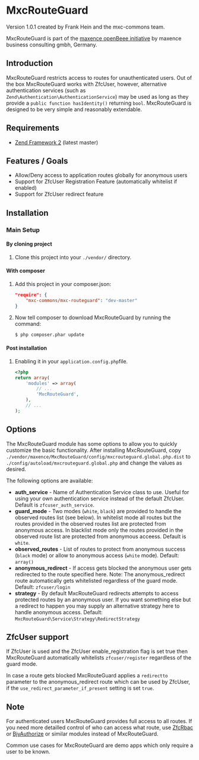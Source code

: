 MxcRouteGuard
=============
Version 1.0.1 created by Frank Hein and the mxc-commons team.

MxcRouteGuard is part of the [maxence openBeee initiative](http://www.maxence.de/mxcweb/index.php/themen/open-business/)
by maxence business consulting gmbh, Germany. 

Introduction
------------

MxcRouteGuard restricts access to routes for unauthenticated users. Out of the box MxcRouteGuard works with ZfcUser, however, alternative authentication services
(such as `Zend\Authentication\AuthenticationService`) may be used as long as they provide a `public function hasIdentity()` returning `bool`. MxcRouteGuard is 
designed to be very simple and reasonably extendable. 

Requirements
------------

* [Zend Framework 2](https://github.com/zendframework/zf2) (latest master)

Features / Goals
----------------

* Allow/Deny access to application routes globally for anonymous users
* Support for ZfcUser Registration Feature (automatically whitelist if enabled)
* Support for ZfcUser redirect feature

Installation
------------

### Main Setup

#### By cloning project

1. Clone this project into your `./vendor/` directory.

#### With composer

1. Add this project in your composer.json:

    ```json
    "require": {
        "mxc-commons/mxc-routeguard": "dev-master"
    }
    ```

2. Now tell composer to download MxcRouteGuard by running the command:

    ```bash
    $ php composer.phar update
    ```

#### Post installation

1. Enabling it in your `application.config.php`file.

    ```php
    <?php
    return array(
        'modules' => array(
            // ...
            'MxcRouteGuard',
        ),
        // ...
    );
    ```

Options
-------

The MxcRouteGuard module has some options to allow you to quickly customize the basic
functionality. After installing MxcRouteGuard, copy
`./vendor/maxence/MxcRouteGuard/config/mxcrouteguard.global.php.dist` to
`./config/autoload/mxcrouteguard.global.php` and change the values as desired.

The following options are available:

- **auth_service** - Name of Authentication Service class to use. Useful for using your own
  authentication service instead of the default ZfcUser. Default is `zfcuser_auth_service`.
- **guard_mode** - Two modes (`white`, `black`) are provided to handle the observed routes list 
  (see below). In whitelist mode all routes but the routes provided in the observed routes list
  are protected from anonymous access. In blacklist mode only the routes provided in the observed
  route list are protected from anonymous acceess. Default is `white`. 
- **observed_routes** - List of routes to protect from anonymous success (`black` mode) or allow to
  anonymous access (`white` mode). Default: `array()`
- **anonymous_redirect** - If access gets blocked the anonymous user gets redirected to the route
  specified here. Note: The anonymous_redirect route automatically gets whitelisted regardless of
  the guard mode. Default: `zfcuser/login`
- **strategy** - By default MxcRouteGuard redirects attempts to access protected routes by an
  anonymous user. If you want something else but a redirect to happen you may supply an alternative 
  strategy here to handle anonymous access.
  Default: `MxcRouteGuard\Service\Strategy\RedirectStrategy`

ZfcUser support
---------------

If ZfcUser is used and the ZfcUser enable_registration flag is set true then MxcRouteGuard
automatically whitelists `zfcuser/register` regardless of the guard mode.

In case a route gets blocked MxcRouteGuard applies a `redirectto` parameter to the anonymous_redirect
route which can be used by ZfcUser, if the `use_redirect_parameter_if_present` setting is set `true`. 

Note
----

For authenticated users MxcRouteGuard provides full access to all routes. If you need more
detailled control of who can access what route, use [ZfcRbac](https://github.com/ZF-Commons/ZfcRbac) or [BjyAuthorize](https://github.com/bjyoungblood/BjyAuthorize) or similar modules
instead of MxcRouteGuard.

Common use cases for MxcRouteGuard are demo apps which only require a user to be known.
